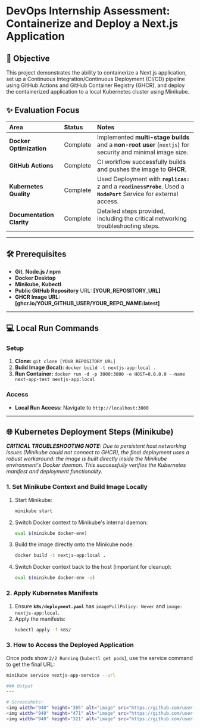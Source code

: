 # DevOps Internship Assessment: Containerize and Deploy a Next.js Application

## 🎯 Objective

This project demonstrates the ability to containerize a Next.js application, set up a Continuous Integration/Continuous Deployment (CI/CD) pipeline using GitHub Actions and GitHub Container Registry (GHCR), and deploy the containerized application to a local Kubernetes cluster using Minikube.

## ✨ Evaluation Focus

| Area | Status | Notes |
| :--- | :--- | :--- |
| **Docker Optimization** | Complete | Implemented **multi-stage builds** and a **non-root user** (`nextjs`) for security and minimal image size. |
| **GitHub Actions** | Complete | CI workflow successfully builds and pushes the image to **GHCR**. |
| **Kubernetes Quality** | Complete | Used Deployment with **`replicas: 2`** and a **`readinessProbe`**. Used a **`NodePort`** Service for external access. |
| **Documentation Clarity** | Complete | Detailed steps provided, including the critical networking troubleshooting steps. |

---

## 🛠️ Prerequisites

* **Git**, **Node.js / npm**
* **Docker Desktop**
* **Minikube**, **Kubectl**
* **Public GitHub Repository** URL: **[YOUR_REPOSITORY_URL]**
* **GHCR Image URL:** **[ghcr.io/YOUR_GITHUB_USER/YOUR_REPO_NAME:latest]**

---

## 💻 Local Run Commands

### Setup
1.  **Clone:** `git clone [YOUR_REPOSITORY_URL]`
2.  **Build Image (local):** `docker build -t nextjs-app:local .`
3.  **Run Container:** `docker run -d -p 3000:3000 -e HOST=0.0.0.0 --name next-app-test nextjs-app:local`

### Access
* **Local Run Access:** Navigate to `http://localhost:3000`

---

## 🌐 Kubernetes Deployment Steps (Minikube)

***CRITICAL TROUBLESHOOTING NOTE:*** *Due to persistent host networking issues (Minikube could not connect to GHCR), the final deployment uses a robust workaround: the image is built directly inside the Minikube environment's Docker daemon. This successfully verifies the Kubernetes manifest and deployment functionality.*

### 1. Set Minikube Context and Build Image Locally

1.  Start Minikube:
    ```bash
    minikube start
    ```
2.  Switch Docker context to Minikube's internal daemon:
    ```bash
    eval $(minikube docker-env)
    ```
3.  Build the image directly onto the Minikube node:
    ```bash
    docker build -t nextjs-app:local .
    ```
4.  Switch Docker context back to the host (important for cleanup):
    ```bash
    eval $(minikube docker-env -u)
    ```

### 2. Apply Kubernetes Manifests

1.  Ensure **`k8s/deployment.yaml`** has `imagePullPolicy: Never` and `image: nextjs-app:local`.
2.  Apply the manifests:
    ```bash
    kubectl apply -f k8s/
    ```

### 3. How to Access the Deployed Application

Once pods show `2/2 Running` (`kubectl get pods`), use the service command to get the final URL:

```bash
minikube service nextjs-app-service --url

### Output
---

# Screenshots:
<img width="940" height="385" alt="image" src="https://github.com/user-attachments/assets/df5f5d59-4c2f-465d-a4de-e685775acb55" />
<img width="940" height="471" alt="image" src="https://github.com/user-attachments/assets/9b9a90b4-06a7-41d4-90be-968f5760c84a" />
<img width="940" height="321" alt="image" src="https://github.com/user-attachments/assets/5f5cdda2-e9b9-4b1f-bdab-cf5f5693012a" />


